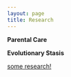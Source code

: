 ```yaml
---
layout: page
title: Research
---
```


**Parental Care**


**Evolutionary Stasis**


[some research!](analysis.html)

